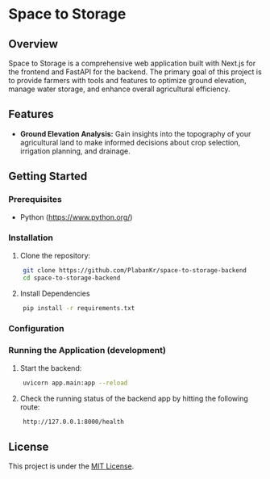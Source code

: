 # Space to Storage

## Overview
Space to Storage is a comprehensive web application built with Next.js for the frontend and FastAPI for the backend. The primary goal of this project is to provide farmers with tools and features to optimize ground elevation, manage water storage, and enhance overall agricultural efficiency.

## Features
- **Ground Elevation Analysis:** Gain insights into the topography of your agricultural land to make informed decisions about crop selection, irrigation planning, and drainage.

## Getting Started

### Prerequisites

- Python (https://www.python.org/)

### Installation

1. Clone the repository:
```bash
    git clone https://github.com/PlabanKr/space-to-storage-backend
    cd space-to-storage-backend
```
2. Install Dependencies
```bash
    pip install -r requirements.txt
```

### Configuration

### Running the Application (development)
1. Start the backend:
```bash
    uvicorn app.main:app --reload
```

2. Check the running status of the backend app by hitting the following route:
```bash
    http://127.0.0.1:8000/health
```

## License

This project is under the [MIT License](LICENSE).